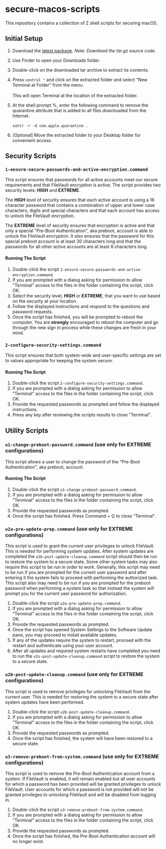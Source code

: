 # secure-macos-scripts
This repository contains a collection of Z shell scripts for securing macOS.

## Initial Setup
1. Download the [latest package](https://github.com/wdouglascampbell/secure-macos-scripts/releases/latest). *Note: Download the tar.gz source code.*
1. Use Finder to open your Downloads folder.
1. Double-click on the downloaded tar archive to extract its contents.
1. Press ```control ⌃``` and click on the extracted folder and select “New Terminal at Folder” from the menu.<br /><br />This will open Terminal at the location of the extracted folder.

1. At the shell prompt %, enter the following command to remove the quarantine attribute that is added to all files downloaded from the Internet.<br /><br />```xattr -r -d com.apple.quarantine .```

1. [Optional] Move the extracted folder to your Desktop folder for convenient access.

## Security Scripts
### ```1-ensure-secure-passwords-and-active-encryption.command```

This script ensures that passwords for all active accounts meet our secure requirements and that FileVault encryption is active. The script provides two security levels: **HIGH** and **EXTREME**.

The **HIGH** level of security ensures that each active account is using a 16 character password that contains a combination of upper and lower case characters, digits and special characters and that each account has access to unlock the FileVault encryption.

The **EXTREME** level of security ensures that encryption is active and that only a special "Pre-Boot Authentication", aka preboot, account is able to unlock the FileVault encryption.  It also ensures that the password for this special preboot account is at least 30 characters long and that the passwords for all other active accounts are at least 8 characters long.

#### Running The Script

1. Double-click the script ```1-ensure-secure-passwords-and-active-encryption.command```.
2. If you are prompted with a dialog asking for permission to allow "Terminal" access to the files in the folder containing the script, click OK.
3. Select the security level, **HIGH** or **EXTREME**, that you want to use based on the security at your location.
4. Follow the displayed instructions and respond to the questions and password requests.
5. Once the script has finished, you will be prompted to reboot the computer. You are **strongly** encouraged to reboot the computer and go through the new sign in process while these changes are fresh in your mind.

### ```2-configure-security-settings.command```

This script ensures that both system-wide and user-specific settings are set to values appropriate for keeping the system secure.

#### Running The Script

1. Double-click the script ```2-configure-security-settings.command```.
2. If you are prompted with a dialog asking for permission to allow "Terminal" access to the files in the folder containing the script, click OK.
3. Provide the requested passwords as prompted and follow the displayed instructions.
4. Press any key after reviewing the scripts results to close "Terminal".

## Utility Scripts
### ```u1-change-preboot-password.command``` (use only for **EXTREME** configurations)

This script allows a user to change the password of the "Pre-Boot Authentication", aka preboot, account.

#### Running The Script

1.  Double-click the script ```u1-change-preboot-password.command```.
2.  If you are prompted with a dialog asking for permission to allow "Terminal" access to the files in the folder containing the script, click OK.
3.  Provide the requested passwords as prompted.
4.  Once the script has finished.  Press Command + Q to close "Terminal".

### ```u2a-pre-update-prep.command``` (use only for **EXTREME** configurations)

This script is used to grant the current user privileges to unlock FileVault.  This is needed for performing system updates.  After system updates are completed the ```u2b-post-update-cleanup.command``` script should then be run to restore the system to a secure state.  Some other system tasks may also require this script to be run in order to work.  Generally, this script may need to be run if you are prompted for the current user password and after entering it the system fails to proceed with performing the authorized task.  This script also may need to be run if you are prompted for the preboot password when performing a system task so that instead the system will prompt you for the current user password for authorization.

1.  Double-click the script ```u2a-pre-update-prep.command```.
2.  If you are prompted with a dialog asking for permission to allow "Terminal" access to the files in the folder containing the script, click OK.
3.  Provide the requested passwords as prompted.
4.  Once the script has opened System Settings to the Software Update pane, you may proceed to install available updates.
5.  If any of the updates require the system to restart, proceed with the restart and authenticate using your user account.
6.  After all updates and required system restarts have completed you need to run the ```u2s-post-update-cleanup.command``` script to restore the system to a secure state.

### ```u2b-post-update-cleanup.command``` (use only for **EXTREME** configurations)

This script is used to remove privileges for unlocking FileVault from the current user.  This is needed for restoring the system to a secure state after system updates have been performed.

1.  Double-click the script ```u2b-post-update-cleanup.command```.
2.  If you are prompted with a dialog asking for permission to allow "Terminal" access to the files in the folder containing the script, click OK.
3.  Provide the requested passwords as prompted.
4.  Once the script has finished, the system will have been restored to a secure state.

### ```u3-remove-preboot-from-system.command``` (use only for **EXTREME** configurations)

This script is used to remove the Pre-Boot Authentication account from a system.  If FileVault is enabled, it will remain enabled but all user accounts for which a password has been provided will be granted privileges to unlock FileVault.  User accounts for which a password is not provided will not be granted privileges to unlocking FileVault and will be disabled from logging in.

1.  Double-click the script ```u3-remove-preboot-from-system.command```.
2.  If you are prompted with a dialog asking for permission to allow "Terminal" access to the files in the folder containing the script, click OK.
3.  Provide the requested passwords as prompted.
4.  Once the script has finished, the Pre-Boot Authentication account will no longer exist.
